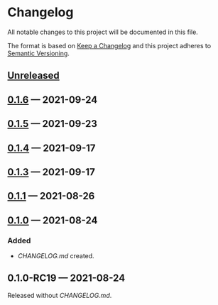 # Changelog

All notable changes to this project will be documented in this file.

The format is based on [Keep a Changelog](http://keepachangelog.com)
and this project adheres to [Semantic Versioning](http://semver.org/spec/v2.0.0.html).


## [Unreleased]

## [0.1.6] — 2021-09-24

## [0.1.5] — 2021-09-23

## [0.1.4] — 2021-09-17

## [0.1.3] — 2021-09-17

## [0.1.1] — 2021-08-26

## [0.1.0] — 2021-08-24
### Added
- _CHANGELOG.md_ created.

## 0.1.0-RC19 — 2021-08-24
Released without _CHANGELOG.md_.


[0.1.0]: https://github.com/logicblocks/salutem/compare/0.1.0-RC19...0.1.0
[0.1.1]: https://github.com/logicblocks/salutem/compare/0.1.0...0.1.1
[0.1.3]: https://github.com/logicblocks/salutem/compare/0.1.1...0.1.3
[0.1.4]: https://github.com/logicblocks/salutem/compare/0.1.3...0.1.4
[0.1.5]: https://github.com/logicblocks/salutem/compare/0.1.4...0.1.5
[0.1.6]: https://github.com/logicblocks/salutem/compare/0.1.5...0.1.6
[Unreleased]: https://github.com/logicblocks/salutem/compare/0.1.6...HEAD
